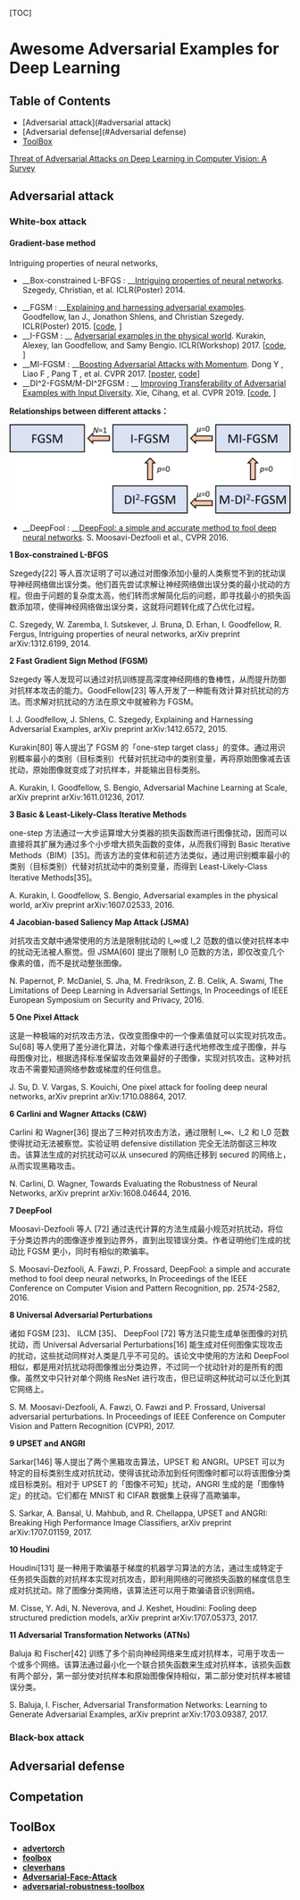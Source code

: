 [TOC]

# Awesome Adversarial Examples for Deep Learning



## Table of Contents

- [Adversarial attack](#adversarial attack)
- [Adversarial defense](#Adversarial defense)
- [ToolBox](#ToolBox)





[Threat of Adversarial Attacks on Deep Learning in Computer Vision: A Survey](https://arxiv.org/abs/1801.00553)



## Adversarial attack

### White-box attack

#### Gradient-base method

Intriguing properties of neural networks,

- __Box-constrained L-BFGS : __[Intriguing properties of neural networks](https://arxiv.org/pdf/1312.6199.pdf). Szegedy, Christian, et al. ICLR(Poster) 2014.

* __FGSM : __[Explaining and harnessing adversarial examples](https://arxiv.org/abs/1412.6572). Goodfellow, Ian J., Jonathon Shlens, and Christian Szegedy. ICLR(Poster) 2015. [[code](https://github.com/1Konny/FGSM), ]
* __I-FGSM : __ [Adversarial examples in the physical world](https://arxiv.org/abs/1607.02533). Kurakin, Alexey, Ian Goodfellow, and Samy Bengio. ICLR(Workshop) 2017. [[code](https://github.com/1Konny/FGSM), ]
* __MI-FGSM : __[Boosting Adversarial Attacks with Momentum](http://openaccess.thecvf.com/content_cvpr_2018/html/Dong_Boosting_Adversarial_Attacks_CVPR_2018_paper.html).  Dong Y , Liao F , Pang T , et al. CVPR 2017. [[poster](http://ml.cs.tsinghua.edu.cn/~yinpeng/poster/Attack-CVPR2018.pdf), [code]()]
* __DI^2-FGSM/M-DI^2FGSM : __ [Improving Transferability of Adversarial Examples with Input Diversity](https://arxiv.org/abs/1803.06978). Xie, Cihang, et al. CVPR 2019. [[code](https://github.com/cihangxie/DI-2-FGSM), ]



__Relationships between different attacks：__

![relationship.png](./README.assert/relationship.png)







- __DeepFool : __[DeepFool: a simple and accurate method to fool deep neural networks](https://arxiv.org/abs/1511.04599). S. Moosavi-Dezfooli et al., CVPR 2016. 



**1 Box-constrained L-BFGS**

Szegedy[22] 等人首次证明了可以通过对图像添加小量的人类察觉不到的扰动误导神经网络做出误分类。他们首先尝试求解让神经网络做出误分类的最小扰动的方程。但由于问题的复杂度太高，他们转而求解简化后的问题，即寻找最小的损失函数添加项，使得神经网络做出误分类，这就将问题转化成了凸优化过程。

C. Szegedy, W. Zaremba, I. Sutskever, J. Bruna, D. Erhan, I. Goodfellow, R. Fergus, Intriguing properties of neural networks, arXiv preprint arXiv:1312.6199, 2014.

**2 Fast Gradient Sign Method (FGSM)**

Szegedy 等人发现可以通过对抗训练提高深度神经网络的鲁棒性，从而提升防御对抗样本攻击的能力。GoodFellow[23] 等人开发了一种能有效计算对抗扰动的方法。而求解对抗扰动的方法在原文中就被称为 FGSM。

I. J. Goodfellow, J. Shlens, C. Szegedy, Explaining and Harnessing Adversarial Examples, arXiv preprint arXiv:1412.6572, 2015.

Kurakin[80] 等人提出了 FGSM 的「one-step target class」的变体。通过用识别概率最小的类别（目标类别）代替对抗扰动中的类别变量，再将原始图像减去该扰动，原始图像就变成了对抗样本，并能输出目标类别。

A. Kurakin, I. Goodfellow, S. Bengio, Adversarial Machine Learning at Scale, arXiv preprint arXiv:1611.01236, 2017.

**3 Basic & Least-Likely-Class Iterative Methods**

one-step 方法通过一大步运算增大分类器的损失函数而进行图像扰动，因而可以直接将其扩展为通过多个小步增大损失函数的变体，从而我们得到 Basic Iterative Methods（BIM）[35]。而该方法的变体和前述方法类似，通过用识别概率最小的类别（目标类别）代替对抗扰动中的类别变量，而得到 Least-Likely-Class Iterative Methods[35]。

A. Kurakin, I. Goodfellow, S. Bengio, Adversarial examples in the physical world, arXiv preprint arXiv:1607.02533, 2016.

**4 Jacobian-based Saliency Map Attack (JSMA)**

对抗攻击文献中通常使用的方法是限制扰动的 l_∞或 l_2 范数的值以使对抗样本中的扰动无法被人察觉。但 JSMA[60] 提出了限制 l_0 范数的方法，即仅改变几个像素的值，而不是扰动整张图像。

N. Papernot, P. McDaniel, S. Jha, M. Fredrikson, Z. B. Celik, A. Swami, The Limitations of Deep Learning in Adversarial Settings, In Proceedings of IEEE European Symposium on Security and Privacy, 2016.

**5 One Pixel Attack**

这是一种极端的对抗攻击方法，仅改变图像中的一个像素值就可以实现对抗攻击。Su[68] 等人使用了差分进化算法，对每个像素进行迭代地修改生成子图像，并与母图像对比，根据选择标准保留攻击效果最好的子图像，实现对抗攻击。这种对抗攻击不需要知道网络参数或梯度的任何信息。

J. Su, D. V. Vargas, S. Kouichi, One pixel attack for fooling deep neural networks, arXiv preprint arXiv:1710.08864, 2017.

**6 Carlini and Wagner Attacks (C&W)**

Carlini 和 Wagner[36] 提出了三种对抗攻击方法，通过限制 l_∞、l_2 和 l_0 范数使得扰动无法被察觉。实验证明 defensive distillation 完全无法防御这三种攻击。该算法生成的对抗扰动可以从 unsecured 的网络迁移到 secured 的网络上，从而实现黑箱攻击。

N. Carlini, D. Wagner, Towards Evaluating the Robustness of Neural Networks, arXiv preprint arXiv:1608.04644, 2016.

**7 DeepFool**

Moosavi-Dezfooli 等人 [72] 通过迭代计算的方法生成最小规范对抗扰动，将位于分类边界内的图像逐步推到边界外，直到出现错误分类。作者证明他们生成的扰动比 FGSM 更小，同时有相似的欺骗率。

S. Moosavi-Dezfooli, A. Fawzi, P. Frossard, DeepFool: a simple and accurate method to fool deep neural networks, In Proceedings of the IEEE Conference on Computer Vision and Pattern Recognition, pp. 2574-2582, 2016.

**8 Universal Adversarial Perturbations**

诸如 FGSM [23]、 ILCM [35]、 DeepFool [72] 等方法只能生成单张图像的对抗扰动，而 Universal Adversarial Perturbations[16] 能生成对任何图像实现攻击的扰动，这些扰动同样对人类是几乎不可见的。该论文中使用的方法和 DeepFool 相似，都是用对抗扰动将图像推出分类边界，不过同一个扰动针对的是所有的图像。虽然文中只针对单个网络 ResNet 进行攻击，但已证明这种扰动可以泛化到其它网络上。

S. M. Moosavi-Dezfooli, A. Fawzi, O. Fawzi and P. Frossard, Universal adversarial perturbations. In Proceedings of IEEE Conference on Computer Vision and Pattern Recognition (CVPR), 2017.



**9 UPSET and ANGRI**

Sarkar[146] 等人提出了两个黑箱攻击算法，UPSET 和 ANGRI。UPSET 可以为特定的目标类别生成对抗扰动，使得该扰动添加到任何图像时都可以将该图像分类成目标类别。相对于 UPSET 的「图像不可知」扰动，ANGRI 生成的是「图像特定」的扰动。它们都在 MNIST 和 CIFAR 数据集上获得了高欺骗率。

S. Sarkar, A. Bansal, U. Mahbub, and R. Chellappa, UPSET and ANGRI: Breaking High Performance Image Classifiers, arXiv preprint arXiv:1707.01159, 2017.

**10 Houdini**

Houdini[131] 是一种用于欺骗基于梯度的机器学习算法的方法，通过生成特定于任务损失函数的对抗样本实现对抗攻击，即利用网络的可微损失函数的梯度信息生成对抗扰动。除了图像分类网络，该算法还可以用于欺骗语音识别网络。

M. Cisse, Y. Adi, N. Neverova, and J. Keshet, Houdini: Fooling deep structured prediction models, arXiv preprint arXiv:1707.05373, 2017.

**11 Adversarial Transformation Networks (ATNs)**

Baluja 和 Fischer[42] 训练了多个前向神经网络来生成对抗样本，可用于攻击一个或多个网络。该算法通过最小化一个联合损失函数来生成对抗样本，该损失函数有两个部分，第一部分使对抗样本和原始图像保持相似，第二部分使对抗样本被错误分类。

S. Baluja, I. Fischer, Adversarial Transformation Networks: Learning to Generate Adversarial Examples, arXiv preprint arXiv:1703.09387, 2017.



### Black-box attack



## Adversarial defense 



## Competation



## ToolBox

* [**advertorch**](https://github.com/BorealisAI/advertorch)
* [**foolbox**](https://github.com/bethgelab/foolbox)
* [**cleverhans**](https://github.com/tensorflow/cleverhans)
* [**Adversarial-Face-Attack**](https://github.com/ppwwyyxx/Adversarial-Face-Attack)
* [**adversarial-robustness-toolbox**](https://github.com/IBM/adversarial-robustness-toolbox)